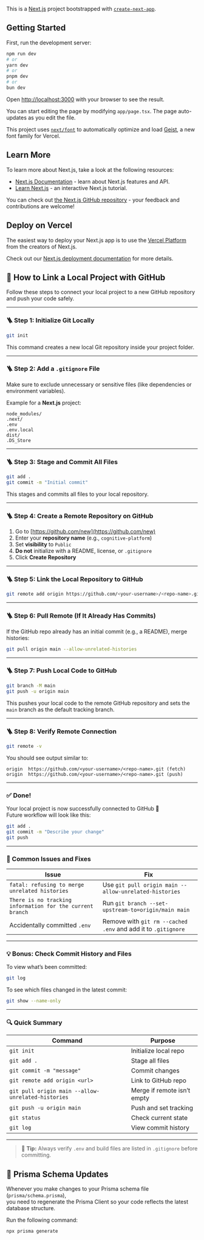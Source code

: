 This is a [Next.js](https://nextjs.org) project bootstrapped with [`create-next-app`](https://nextjs.org/docs/app/api-reference/cli/create-next-app).

## Getting Started

First, run the development server:

```bash
npm run dev
# or
yarn dev
# or
pnpm dev
# or
bun dev
```

Open [http://localhost:3000](http://localhost:3000) with your browser to see the result.

You can start editing the page by modifying `app/page.tsx`. The page auto-updates as you edit the file.

This project uses [`next/font`](https://nextjs.org/docs/app/building-your-application/optimizing/fonts) to automatically optimize and load [Geist](https://vercel.com/font), a new font family for Vercel.

## Learn More

To learn more about Next.js, take a look at the following resources:

- [Next.js Documentation](https://nextjs.org/docs) - learn about Next.js features and API.
- [Learn Next.js](https://nextjs.org/learn) - an interactive Next.js tutorial.

You can check out [the Next.js GitHub repository](https://github.com/vercel/next.js) - your feedback and contributions are welcome!

## Deploy on Vercel

The easiest way to deploy your Next.js app is to use the [Vercel Platform](https://vercel.com/new?utm_medium=default-template&filter=next.js&utm_source=create-next-app&utm_campaign=create-next-app-readme) from the creators of Next.js.

Check out our [Next.js deployment documentation](https://nextjs.org/docs/app/building-your-application/deploying) for more details.

## 🧭 How to Link a Local Project with GitHub

Follow these steps to connect your local project to a new GitHub repository and push your code safely.

---

### 🪜 Step 1: Initialize Git Locally

```bash
git init
```

This command creates a new local Git repository inside your project folder.

---

### 🪜 Step 2: Add a `.gitignore` File

Make sure to exclude unnecessary or sensitive files (like dependencies or environment variables).

Example for a **Next.js** project:

```
node_modules/
.next/
.env
.env.local
dist/
.DS_Store
```

---

### 🪜 Step 3: Stage and Commit All Files

```bash
git add .
git commit -m "Initial commit"
```

This stages and commits all files to your local repository.

---

### 🪜 Step 4: Create a Remote Repository on GitHub

1. Go to [https://github.com/new](https://github.com/new)  
2. Enter your **repository name** (e.g., `cognitive-platform`)  
3. Set **visibility** to `Public`  
4. **Do not** initialize with a README, license, or `.gitignore`  
5. Click **Create Repository**

---

### 🪜 Step 5: Link the Local Repository to GitHub

```bash
git remote add origin https://github.com/<your-username>/<repo-name>.git
```

---

### 🪜 Step 6: Pull Remote (If It Already Has Commits)

If the GitHub repo already has an initial commit (e.g., a README), merge histories:

```bash
git pull origin main --allow-unrelated-histories
```

---

### 🪜 Step 7: Push Local Code to GitHub

```bash
git branch -M main
git push -u origin main
```

This pushes your local code to the remote GitHub repository and sets the `main` branch as the default tracking branch.

---

### 🪜 Step 8: Verify Remote Connection

```bash
git remote -v
```

You should see output similar to:

```
origin  https://github.com/<your-username>/<repo-name>.git (fetch)
origin  https://github.com/<your-username>/<repo-name>.git (push)
```

---

### ✅ Done!

Your local project is now successfully connected to GitHub 🎉  
Future workflow will look like this:

```bash
git add .
git commit -m "Describe your change"
git push
```

---

### 🧠 Common Issues and Fixes

| Issue | Fix |
|-------|-----|
| `fatal: refusing to merge unrelated histories` | Use `git pull origin main --allow-unrelated-histories` |
| `There is no tracking information for the current branch` | Run `git branch --set-upstream-to=origin/main main` |
| Accidentally committed `.env` | Remove with `git rm --cached .env` and add it to `.gitignore` |

---

### 💡 Bonus: Check Commit History and Files

To view what’s been committed:

```bash
git log
```

To see which files changed in the latest commit:

```bash
git show --name-only
```

---

### 🔍 Quick Summary

| Command | Purpose |
|----------|----------|
| `git init` | Initialize local repo |
| `git add .` | Stage all files |
| `git commit -m "message"` | Commit changes |
| `git remote add origin <url>` | Link to GitHub repo |
| `git pull origin main --allow-unrelated-histories` | Merge if remote isn’t empty |
| `git push -u origin main` | Push and set tracking |
| `git status` | Check current state |
| `git log` | View commit history |

---

> 🧩 **Tip:** Always verify `.env` and build files are listed in `.gitignore` before committing.

## 🧱 Prisma Schema Updates

Whenever you make changes to your Prisma schema file (`prisma/schema.prisma`),  
you need to regenerate the Prisma Client so your code reflects the latest database structure.

Run the following command:

```bash
npx prisma generate
